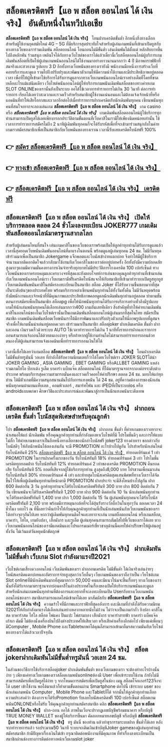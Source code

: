 # สล็อตเครดิตฟรี【แอ พ สล็อต ออนไลน์ ได้ เงิน จริง】  อันดับหนึ่งในทวีปเอเชีย

**สล็อตเครดิตฟรี【แอ พ สล็อต ออนไลน์ ได้ เงิน จริง】** โอนฝากเครดิตขั้นต่ำ  อีกหนึ่งสิ่งทางเลือกสำหรับผู้ใช้งานยุคสมัยใหม่ 4G – 5G ที่มีบริการสุดประทับใจสำหรับผู้เล่นเกมพนันที่เข้ามาเปิดยูสกับทางทางเว็บของเราร่วมเดิมพัน สล็อตออนไลน์ โอนถอนไม่มีขั้นต่ำ เล่นเดิมพันได้ตั้งแต่ หลักสิบบาทขึ้นไปถึงหลักพัน ร่วมสนุก เพลินใจได้กับทางเว็บไซต์ของเราได้แล้วเดี๋ยวนี้เว็บสล็อตออนไลน์ผู้บริการเกมเดิมพันสล็อตที่เปิดให้ผู้เล่นเกมพนันออนไลน์ได้ใช้งานมาอย่างยาวนานมากกว่า 4 ปี มีภาพกราฟฟิกที่สมจริงและสวยงาม รูปแบบ 3 D
อีกทั้งทางเว็บพนันของทางเรายังมี พนักงานมือหนึ่งการสร้างเว็บที่คอยบริการและดูแล  รวมไปถึงปรับปรุงและพัฒนาตัวเกมให้มีความน่าใช้งานและมีประสิทธิภาพอยู่ตลอดเวลา เพื่อที่ให้ผู้ที่เข้ามาใช้บริการได้รับการดูแลจากทางเว็บเกมพนันออนไลน์เราอย่างเต็มที่โดยที่ขาดเหลืออะไรแม้แต่นิดเดียว เว็บไซต์พนันออนไลน์ผู้ให้บริการเกมพนันเดิมพันสล็อตของทางค่ายเกม SLOT ONLINEของเรานั้นยังเป็นระบบ ออโต้ใช้เวลาการทำรายการไม่เกิน 30 วินาที ต่อการทำรายการ เรียกได้เลยว่าสะดวกและรวดเร็วสำหรับสมาชิกผู้ใช้งานแน่นอนและไม่ต้องแจ้งเจ้าหน้าที่หรือแอดมินที่ทำให้เสียโอกาสและเวลาอีกต่อไปเมื่อทำรายการฝากเครดิตกับนักเดิมพันทุกคน
เซียนพนันทุกคนที่สนใจอยากจะลองเล่นเกม **สล็อตเครดิตฟรี【แอ พ สล็อต ออนไลน์ ได้ เงิน จริง】** เกม casino  หรือ ***สล็อตเครดิตฟรี【แอ พ สล็อต ออนไลน์ ได้ เงิน จริง】*** เกมเดิมพันสล็อตออนไลน์ผู้ใช้บริการทุกท่านสามารถเปิดยูสได้เลยเพียงกรอกประวัติตามขั้นตอนที่เว็บคาสิโนเรามีให้เพียงนิดหน่อยเท่านั้น ใช้เวลาการทำรายการสมัครไม่ถึง 2 นาทีผู้เดิมพันทุกคนก็จะได้รับรหัสเพื่อที่จะเข้ามาร่วมสนุกกับในค่ายเกมเราสมัครสมาชิกเพื่อเป็นสมาชิกกับเว็บพนันของทางเราณ เวลานี้รับเลยเครดิตโบนัสฟรี 100%

## 👉 [สมัคร สล็อตเครดิตฟรี【แอ พ สล็อต ออนไลน์ ได้ เงิน จริง】](https://archa888.com/)
## 👉 [ทางเข้า สล็อตเครดิตฟรี【แอ พ สล็อต ออนไลน์ ได้ เงิน จริง】](https://archa888.com/)
## 👉 [สล็อตเครดิตฟรี【แอ พ สล็อต ออนไลน์ ได้ เงิน จริง】 เครดิตฟรี](https://archa888.com/)

## สล็อตเครดิตฟรี【แอ พ สล็อต ออนไลน์ ได้ เงิน จริง】 เปิดให้บริการตลอด ตลอด 24 ชั่วโมงลงทะเบียน JOKER777 เกมเดิมพันสล็อตออนไลน์มาตรฐานสากลโลก

สำหรับผู้เล่นคนไหนที่สนใจ เล่นเกมคาสิโนของเว็บของเราพร้อมเปิดให้ลูกค้าทุกท่านได้รับการดูแลแล้วเวลานี้สุดยอดเว็บพนันเดิมพันออนไลน์ที่มาแรงในตอนนี้ พร้อมดูแลผู้เล่นทุกคน 24 ชม. ไม่มีวันหยุด เข้าร่วมมาเพื่อเป็นสมาชิก Jokergame แจ็กพอตและโบนัสเข้าง่ายแตกบ่อย จึงทำให้มีผู้ใช้บริการจำนวนมากติดอกติดใจแล้วกลับมาใช้งานกับเว็บคาสิโนของเราต่ออยู่บ่อยครั้ง อีกทั้งยังมีความปลอดภัยสูงมากๆแถมมีความมั่นคงทางการเงินจ่ายจริงทุกบาทไม่มีประวัติการโกงเครดิต 100 เปอร์เซ็นต์ ทางเว็บพนันของเราครอบคลุมและครบวงจรที่สุดและยังตอบโจทย์การเล่นของคุณลูกค้าทุกท่านที่เข้ามาเล่นกับเว็บเกมพนันออนไลน์เรา
เว็บเกมเรามีฟรีเครดิตโบนัสแจกให้กับสมาชิกที่เข้ามาทำรายกเปิดยูสทุกยูส เว็บเกมเดิมพันพนันคาสิโนสมัครลงทะเบียนเป็นสมาชิก สล็อต Joker ที่ได้รับความชื่นชอบมากที่สุดเป็นระดับต้นๆของประเทศไทย พร้อมบริการเหล่าเซียนพนันทุกท่านได้ทั้งวันทั้งคืน ไม่มีวันหยุดพร้อมยังมีพนักงานและเจ้าหน้าที่ที่มีคุณภาพและประสิทธิภาพคอยดูแลนักเดิมพันทุกท่านอยู่ตลอด ทำตามขั้นตอนการสมัครเพื่อเป็นสมาชิก สล็อตpg เพื่อให้นักพนันทุกท่านได้รับการบริการอย่างทั่วถึงมีรูปแบบเกมให้นักเล่นพนันทุกคนได้เลือกเล่นมากกว่า400 เกมกันเลยทีเดียว
สิ่งสำคัญที่ทำให้ค่ายเกมเดิมพันคาสิโนออนไลน์ของในเว็บไซต์เรานั้นเป็นเกมเดิมพันสล็อตออนไลน์ผู้เล่นมากที่สุดในไทย สมัครเป็นสมาชิก  เกมพนันเดิมพันสล็อตเว็บพนันเราได้มีการพัฒนาและปรับปรุงตัวเกมให้มีภาพรูปแบบที่ดูสมจจริงเพื่อให้เกมนั้นน่าเล่นอยู่ตลอดเวลา เข้าร่วมมาเป็นสมาชิก สล็อตjoker ฝากเติมเครดิต ขั้นต่ำ ฝากและถอน เงินรวดเร็วด้วยระบบ AUTO ใช้เวลาทำรายการไม่เกิน 1 นาทีทั้งรายการฝากและรายการถอนสามารถแจ้งถอนได้ด้วยตนเองง่ายๆ หรือถ้าหากผู้ใช้งานท่านใดไม่สามารถทำรายการถอนด้วยตนเองได้ผู้เล่นสามารถแจ้งแอดมินเพื่อทำรายการถอนเงินให้ได้

เวลานี้เชื่อได้เลยว่าเกมสล็อต **สล็อตเครดิตฟรี【แอ พ สล็อต ออนไลน์ ได้ เงิน จริง】** โอนฝากเครดิตไม่มีขั้นต่ำทรูมันนี่ วอเลท ที่กำลังได้รับความนิยมเลยก็ว่าได้โดยเว็บไซต์เรา JOKER SLOTได้นำ JOKER GAMING , ASIA GAMING , EBET GAMING หรือALLBET GAMING แหล่งรวมเกมไฮโล ป๊อกเด้ง รูเล็ต บาคาร่า แบ็กแจ๊ค สล็อตออนไลน์ ที่ได้มาตรฐานจากจากองค์กรระดับต่างประเทศ พร้อมบริการสุดความสามารถมั่นคงและรวดเร็วคอยให้คำปรึกษา ตลอด 24 ชม. มอบให้แก่ทุกท่าน ได้มีตัวเกมที่มีความสนุกสนานมันไปกับการแทงพนัน ได้ 24 ชม. อยู่ที่ความต้องการของนักเล่นพนันทุกคนผ่านบนแท็บเลต , คอมพิวเตอร์ , สมาร์ทโฟน และ iPEDที่เป็นระบบios หรือ androidแบบพกพา ศึกษาวิธีและประสบการณ์และพัฒนาสู่การเป็นนักแทงพนันระดับเทพ

## สล็อตเครดิตฟรี【แอ พ สล็อต ออนไลน์ ได้ เงิน จริง】 ฝากถอนเครดิต ขั้นต่ำ โบนัสสุดพิเศษสำหรับคุณลูกค้า

โปร **สล็อตเครดิตฟรี【แอ พ สล็อต ออนไลน์ ได้ เงิน จริง】** ฝากถอน ขั้นต่ำ ที่ค่ายเกมของเราอยากจะนำเสนอให้แก่  นักเดิมพัน หรือคุณลูกค้าทุกท่านที่กำลังมองหาเว็บไซต์ที่มี โปรโมชั่นดีๆ และการให้แบบไม่กั๊ก ให้ค่ายเกมของเราเป็นอีกหนึ่งทางเลือกของนักล่าโบนัสฟรี joker123 ทางค่ายเรา ขอกล่าวกับโบนัสดีๆ ให้กับนักพนันได้ลองเล่นกัน จะมี PROMOTION อะไรบ้างไปดูกัน
โปรสำหรับนักเล่นใหม่ รับโบนัสทันที 25% [สล็อตเครดิตฟรี【แอ พ สล็อต ออนไลน์ ได้ เงิน จริง】](https://archa888.com/) ทำยอดเทิร์นแค่ 1 เท่า
 PROMOTION ในการฝากครั้งแรกของวัน รับโบนัสทันที 18% ทำยอดเทิร์นแค่ 3 เท่า
โปรโมชั่นเครดิตทุกยอดฝาก รับโบนัสทันที 12% ทำยอดเทิร์นแค่ 2 เท่าของเครดิต
 PROMOTION คืนยอดเสีย รับโบนัสทันที 5% ยอดที่เสียจากผู้ใช้บริการทุกท่าน สูงสุดถึง8,000 บาท
โปรชวนเพื่อนมาเล่น รับโบนัสทันที 30% ทำยอดเทิร์นแค่ 4 เท่า
และท้ายสุดโบนัสเครดิตสุดแสนพิศษที่ทางเว็บเราได้จัดขึ้นไว้ให้เพื่อผู้เดิมพันทุกท่านที่หน้าตาดี  PROMOTION ฝากประจำ จะมีสิ่งไหนบ้างไปดูกัน
ฝาก 600 ติดต่อกัน 3 วัน ลูกค้าทุกท่านจะได้รับโบนัสเครดิตฟรีทันที 300 บาท
ฝาก 800 ติดต่อกัน 7 วัน เซียนพนันจะได้รับเครดิตฟรีทันที 1,200 บาท
ฝาก 900 ติดต่อกัน 10 วัน นักเล่นพนันทุกท่านจะได้รับเครดิตฟรีทันที 1,400 บาท
ฝาก 1,000 ติดต่อกัน 15 วัน ผู้เล่นพนันทุกคนจะได้รับโบนัสเครดิตฟรีทันที 2,100 บาท
พร้อมมีการหมุนกงล้อที่จะได้ลุ้นรับรางวัลบิ๊กวินในทุกๆวัน ตลอดเวลา 24 ชั่วโมง บอกไว้ ณ ที่นี้เลยว่าคืนกำไรให้กับคุณลูกค้าทุกท่านที่เป็นนักเล่นพนันกับเว็บเกมพนันของเราได้อย่างจุกๆกันไปเลย หากว่าผู้เดิมพันทุกคนติดใจและอยากจะเล่น เกมสล็อตออนไลน์ หรือเกมสล็อต, บาคาร่า, ไฮโล, เกมยิงปลา, เสือมังกร และรูเล็ต ผู้เล่นทุกคนสามารถสัมผัสไปที่เว็บของเราได้เลย ทางเว็บเกมพนันออนไลน์ของเรามีแอดมินและโปรแกรมเมอร์เชี่ยวชาญด้านนี้คอยให้คำปรึกษาให้ผู้เล่นอยู่ ทั้งวัน ไม่เว้นแต่วันหยุดนักขัตฤกษ์

## สล็อตเครดิตฟรี【แอ พ สล็อต ออนไลน์ ได้ เงิน จริง】 ฝากเดิมพันไม่มีขั้นต่ำ  เว็บเกม Slot กำลังมาแรงปี2021

เว็บไซต์เกมเสี่ยงดวงออนไลน์ เว็บเดิมพันของเรา ฝากถอนเครดิต ไม่มีขั้นต่ำ ได้เงินจริงเล่นง่ายๆ โบนัสเครดิตแตกบ่อยและอัตราการจ่ายสูงสุดกว่าเว็บอื่นๆ เว็บเกมพนันของเราถือว่าเป็น เว็บไซต์เกม Slot onlineที่มีนักเดิมพันมากที่สุดมากกว่า 50,000 คนและมีแนวโน้มจะขึ้นเรื่อยๆ ทางเว็บของเรานั้นยังได้รับจากมาตราฐานจากบ่อนคาสิโนต่างประเทศในเรื่องของเปิดให้บริการเกมพนันและดูแล สำหรับนักเล่นเกมพนันทุกท่านที่ต้องการและอยากที่จะลงทะเบียนเปิด Userกับทางเว็บเกมพนันออนไลน์ของเรา สมาชิกสามารถแอดไลน์เข้ามาได้เลย
	มาสัมผัสกับ **สล็อตเครดิตฟรี【แอ พ สล็อต ออนไลน์ ได้ เงิน จริง】** ความเร้าใจที่มีภาพและกราฟิกที่สุดอลังการ และมีเกมที่กำลังได้รับความนิยมปี2021ให้กับกำลังมาแรงได้เลือกเล่นอย่างหลากหลายนับไม่ถ้วน  ไม่ว่าจะเป็นเกมกำถั่ว  ยิงปลา คาสิโนสด บาคาร่าสด ไฮโล สล็อต ไพ่แคง ปั่นแปะ ไพ่สามกอง เสือมังกร บาคาร่าสายฟ้า บาคาร่า แบ็คแจ๊ค เก้าเก ดัมมี่ ไม่ต้องนั่งเครื่องบินไปถึงต่างประเทศให้เสียเวลา หรือเสียค่าเครื่องอีกต่อไป เพียงแค่เพื่อนๆมีComputer , Mobile Phone และTabletพกพาได้คุณก็สามารถเข้ามาลิ้มรสความมันกับเว็บไซต์ของทางเราได้แล้วเวลาปัจจุบัน

## สล็อตเครดิตฟรี【แอ พ สล็อต ออนไลน์ ได้ เงิน จริง】 สล็อต jokerฝากเดิมพันไม่มีขั้นต่ำทรูมันนี่ วอเลท 24 ชม.

ในส่วนของวิธีการใช้บริการสล็อตjoker ฝากเดิมพันขั้นต่ำ ของเว็บเกมของเรา จะต้องทำอะไรบ้างนั้น ง่าย ๆ เพียงแค่ทางเว็บเกมของเราสล็อตเกมพนันonlineต้องมี User เพื่อเข้าระบบใช้งาน ถ้ายังไม่มีสามารถสมัครเพื่อเปิดยูสได้ง่าย ๆ จากโหมดการสมัครเพื่อเปิดยูสในช่อง เมนู สล็อตโจ๊กเกอร์123จึงจะได้ user เข้าใช้งาน พอได้มาแล้วก็ทำตามขั้นตอนผ่าน Smartphone ต่อไปนี้
เข้าระบบ user  ของนักเล่นเกมพนัน Computer , Mobile Phone และTabletก็ได้
จากนั้นให้ลูกค้าทุกท่านเลือกความประสงค์ว่า ต้องการจะได้รับPromotion รับเลยโบนัสเครดิตฟรี 100 เปอร์เซ็นต์ สล็อตเกมพนันONLONEหรือไม่รับ
ให้คุณลูกค้าทุกท่านสมัครสมาชิก คลิก **สล็อตเครดิตฟรี【แอ พ สล็อต ออนไลน์ ได้ เงิน จริง】** ฝาก-ถอน ออโต้ ภาพในเว็บจะปรากฏเลขบัญชีพร้อมธนาคาร หรือบัญชี TRUE MONEY WALLET ของผู้ให้บริการขึ้นมา
คัดลอกหมายเลขบัญชี หรือบัญชี **สล็อตเครดิตฟรี【แอ พ สล็อต ออนไลน์ ได้ เงิน จริง】** ทรู มันนี่ ของท่าน แล้วทำธุรกรรมระบบฝาก ขั้นต่ำได้เลย
หลังจากทำรายการแล้ว รอประมาณ50 วินาที ระบบจะเติมเงินเข้าบัญชีJoker gameของผู้เล่นทุกท่านผู้สมัครสมาชิก
ถ้ามีปัญหาเรื่องเงินไม่เข้า กรุณาติดต่อพนักงานที่มีคุณภาพ ที่ทำเรื่องลงทะเบียนเป็นสมาชิกผ่านช่องทางการติดต่อทางหน้าเว็บเกมslot joker


